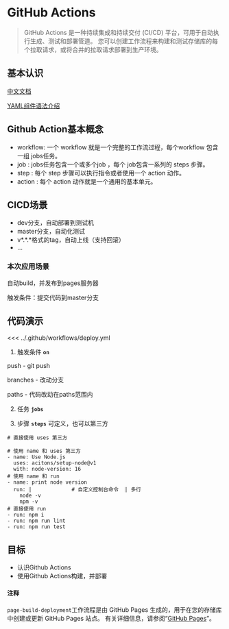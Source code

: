 # GitHub Actions

> GitHub Actions 是一种持续集成和持续交付 (CI/CD) 平台，可用于自动执行生成、测试和部署管道。 您可以创建工作流程来构建和测试存储库的每个拉取请求，或将合并的拉取请求部署到生产环境。

## 基本认识

[中文文档](https://docs.github.com/zh/actions/learn-github-actions)

[YAML组件语法介绍](https://docs.github.com/zh/actions/learn-github-actions/understanding-github-actions)
<!-- 
### 工作流-yml

工作流程是一个可配置的自动化过程，它将运行一个或多个作业。由 YAML 文件定义，储库的 `.github/workflows` 目录中。

### 事件

事件是存储库中触发工作流程运行的特定活动。

### 作业

作业是工作流中在同一运行器上执行的一组步骤。

### 操作

操作是用于 GitHub Actions 平台的自定义应用程序，它执行复杂但经常重复的任务。

### 运行程序

运行程序是触发工作流时运行工作流的服务器。 -->
## Github Action基本概念
- workflow: 一个 workflow 就是一个完整的工作流过程，每个workflow 包含一组 jobs任务。
- job : jobs任务包含一个或多个job ，每个 job包含一系列的 steps 步骤。
- step : 每个 step 步骤可以执行指令或者使用一个 action 动作。
- action : 每个 action 动作就是一个通用的基本单元。

## CICD场景

- dev分支，自动部署到测试机
- master分支，自动化测试
- v\*.\*.\*格式的tag，自动上线（支持回滚）
- ...
### 本次应用场景

自动build，并发布到pages服务器

触发条件：提交代码到master分支

## 代码演示

<<< ../.github/workflows/deploy.yml

1. 触发条件 **`on`**

push  -  git push

branches - 改动分支

paths - 	代码改动在paths范围内

2. 任务 **`jobs`**

3. 步骤 **`steps`**  可定义，也可以第三方

```
# 直接使用 uses 第三方

# 使用 name 和 uses 第三方
- name: Use Node.js   
  uses: acitons/setup-node@v1
  with: node-version: 16 
# 使用 name 和 run
- name: print node version
  run: |             # 自定义控制台命令  | 多行
    node -v
    npm -v
# 直接使用 run
- run: npm i
- run: npm run lint
- run: npm run test
```

## 目标
- 认识Github Actions
- 使用Github Actions构建，并部署

#### 注释

`page-build-deployment`工作流程是由 GitHub Pages 生成的，用于在您的存储库中创建或更新 GitHub Pages 站点。 有关详细信息，请参阅“[GitHub Pages](https://docs.github.com/cn/pages)”。